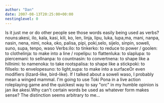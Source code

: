 ```yaml
---
author: "Dan"
date: 2007-08-13T20:25:00+00:00
nestinglevel: 0
---
```

Is it just me or do other people see those words easily being used as verbs?nouns:akesi, ilo, kala, kasi, kili, ko, len, linja, lipu, luka, lupa,ma, mani, nanpa, nasin, nena, nimi, noka, oko, palisa, pipi, poki,selo, sijelo, sinpin, soweli, suno, supa, tenpo, waso Verbs:ilo: to tinkerko: to reduce to power / goolen: to clothelinja: to make into a line / ropelipu: to flattenluka: to slaplupa: to piercemani: to sellnanpa: to countnasin: to convertnena: to shape like a hillnimi: to namenoka: to take rootspalisa: to shape like a stickpoki: to fillselo: to envelopesuno: to light,supa: to make into a surfaceOr even modifiers (lizard-like, bird-like). If I talked about a soweli waso, I probably mean a winged mammal. I'm going to use Toki Pona in a live action roleplaying game and the quickest way to say "orc" in my humble opinion is jan ike akesi.Why can't certain words be used as whatever form makes sense? The distinction seems arbitrary to me...